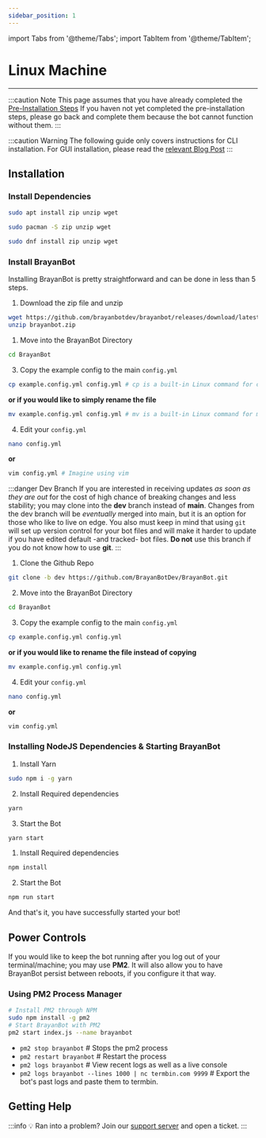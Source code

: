 ```yaml
---
sidebar_position: 1
---
```


import Tabs from '@theme/Tabs';
import TabItem from '@theme/TabItem';

# Linux Machine
---

:::caution Note
This page assumes that you have already completed the [Pre-Installation Steps](/docs/setup/pre-installation) If you haven not yet completed the pre-installation steps, please go back and complete them because the bot cannot function without them.
:::

:::caution Warning
The following guide only covers instructions for CLI installation. For GUI installation, please read the [relevant Blog Post](/)
:::

## Installation

### Install Dependencies

<Tabs>
<TabItem value="debian" label="Debian/Ubuntu">

```bash
sudo apt install zip unzip wget 
```

</TabItem>
<TabItem value="arch" label="Arch">

```bash
sudo pacman -S zip unzip wget
```

</TabItem>
<TabItem value="fedora" label="RedHat/CentOS/Fedora">

```bash
sudo dnf install zip unzip wget
```

</TabItem>
</Tabs>

### Install BrayanBot
Installing BrayanBot is pretty straightforward and can be done in less than 5 steps.
<Tabs>
<TabItem value="stable" label="Stable">

1. Download the zip file and unzip
```bash
wget https://github.com/brayanbotdev/brayanbot/releases/download/latest/brayanbot.zip &
unzip brayanbot.zip
```
1. Move into the BrayanBot Directory
```bash
cd BrayanBot
```
3. Copy the example config to the main `config.yml` 
```bash
cp example.config.yml config.yml # cp is a built-in Linux command for copying files
```
**or if you would like to simply rename the file**
```bash
mv example.config.yml config.yml # mv is a built-in Linux command for moving files
```
4. Edit your `config.yml`
```bash
nano config.yml
```
**or**
```bash
vim config.yml # Imagine using vim
```
</TabItem>
<TabItem value="Dev" label="Dev">

:::danger Dev Branch
If you are interested in receiving updates *as soon as they are out* for the cost of high chance of breaking changes and less stability; you may clone into the **dev** branch instead of **main**. Changes from the dev branch will be *eventually* merged into main, but it is an option for those who like to live on edge.
You also must keep in mind that using `git` will set up version control for your bot files and will make it harder to update if you have edited default -and tracked- bot files. **Do not** use this branch if you do not know how to use **git**.
:::

1. Clone the Github Repo
```bash
git clone -b dev https://github.com/BrayanBotDev/BrayanBot.git
```
2. Move into the BrayanBot Directory
```bash
cd BrayanBot
```
3. Copy the example config to the main `config.yml` 
```bash
cp example.config.yml config.yml 
```
**or if you would like to rename the file instead of copying**
```bash
mv example.config.yml config.yml
```
4. Edit your `config.yml`
```bash
nano config.yml
```
**or**
```bash
vim config.yml
```
</TabItem>
</Tabs>

### Installing NodeJS Dependencies & Starting BrayanBot
<Tabs>
<TabItem value="yarn" label="Yarn">

1. Install Yarn
```bash
sudo npm i -g yarn
```
2. Install Required dependencies
```bash
yarn
```
3. Start the Bot
```bash
yarn start
```

</TabItem>
<TabItem value="npm" label="NPM">

1. Install Required dependencies
```bash
npm install
```
2. Start the Bot
```bash
npm run start
```

</TabItem>
</Tabs>

And that's it, you have successfully started your bot!

## Power Controls
If you would like to keep the bot running after you log out of your terminal/machine; you may use **PM2**. It will also allow you to have BrayanBot persist between reboots, if you configure it that way.
### Using PM2 Process Manager

```bash
# Install PM2 through NPM
sudo npm install -g pm2
# Start BrayanBot with PM2
pm2 start index.js --name brayanbot
```

- `pm2 stop brayanbot` # Stops the pm2 process
- `pm2 restart brayanbot` # Restart the process
- `pm2 logs brayanbot` # View recent logs as well as a live console
- `pm2 logs brayanbot --lines 1000 | nc termbin.com 9999` # Export the bot's past logs and paste them to termbin.

## Getting Help
:::info 💡 Ran into a problem?
Join our [support server](https://brayanbot.dev/discord) and open a ticket.
:::